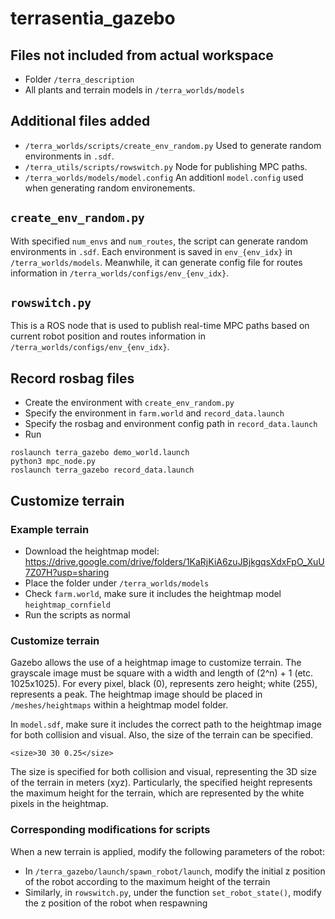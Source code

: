 # terrasentia_gazebo

## Files not included from actual workspace
- Folder `/terra_description`
- All plants and terrain models in `/terra_worlds/models`

## Additional files added
- `/terra_worlds/scripts/create_env_random.py` Used to generate random environments in `.sdf`.
- `/terra_utils/scripts/rowswitch.py` Node for publishing MPC paths.
- `/terra_worlds/models/model.config` An additionl `model.config` used when generating random environements.

## `create_env_random.py`
With specified `num_envs` and `num_routes`, the script can generate random environments in `.sdf`. Each environment is saved in 
`env_{env_idx}` in `/terra_worlds/models`. Meanwhile, it can generate config file for routes information in `/terra_worlds/configs/env_{env_idx}`.

## `rowswitch.py`
This is a ROS node that is used to publish real-time MPC paths based on current robot position and routes information in `/terra_worlds/configs/env_{env_idx}`.

## Record rosbag files
- Create the environment with `create_env_random.py`
- Specify the environment in `farm.world` and `record_data.launch`
- Specify the rosbag and environment config path in `record_data.launch`
- Run
```
roslaunch terra_gazebo demo_world.launch
python3 mpc_node.py
roslaunch terra_gazebo record_data.launch
```

## Customize terrain
### Example terrain
- Download the heightmap model: https://drive.google.com/drive/folders/1KaRjKiA6zuJBjkgqsXdxFpO_XuU7Z07H?usp=sharing
- Place the folder under `/terra_worlds/models`
- Check `farm.world`, make sure it includes the heightmap model `heightmap_cornfield`
- Run the scripts as normal
### Customize terrain
Gazebo allows the use of a heightmap image to customize terrain. The grayscale image must be square with a width and length of (2^n) + 1 (etc. 1025x1025). 
For every pixel, black (0), represents zero height; white (255), represents a peak. The heightmap image should be placed in `/meshes/heightmaps` within a 
heightmap model folder. 

In `model.sdf`, make sure it includes the correct path to the heightmap image for both collision and visual. Also, the size of the terrain can be specified. 
```
<size>30 30 0.25</size>
```
The size is specified for both collision and visual, representing the 3D size of the terrain in meters (xyz). Particularly, the specified height represents the maximum height for the terrain, which are represented by the white pixels in the heightmap. 
### Corresponding modifications for scripts
When a new terrain is applied, modify the following parameters of the robot:
- In `/terra_gazebo/launch/spawn_robot/launch`, modify the initial z position of the robot according to the maximum height of the terrain
- Similarly, in `rowswitch.py`, under the function `set_robot_state()`, modify the z position of the robot when respawning


